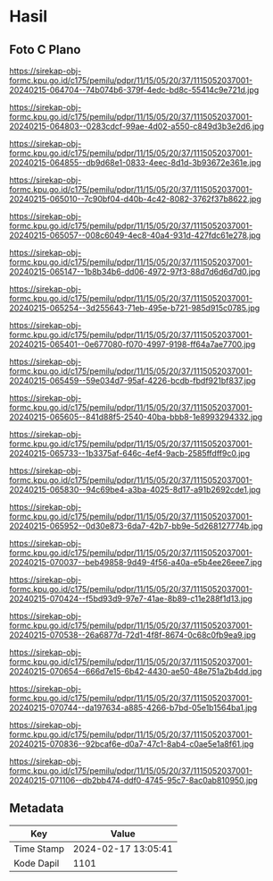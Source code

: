 # Hasil

## Foto C Plano

https://sirekap-obj-formc.kpu.go.id/c175/pemilu/pdpr/11/15/05/20/37/1115052037001-20240215-064704--74b074b6-379f-4edc-bd8c-55414c9e721d.jpg

https://sirekap-obj-formc.kpu.go.id/c175/pemilu/pdpr/11/15/05/20/37/1115052037001-20240215-064803--0283cdcf-99ae-4d02-a550-c849d3b3e2d6.jpg

https://sirekap-obj-formc.kpu.go.id/c175/pemilu/pdpr/11/15/05/20/37/1115052037001-20240215-064855--db9d68e1-0833-4eec-8d1d-3b93672e361e.jpg

https://sirekap-obj-formc.kpu.go.id/c175/pemilu/pdpr/11/15/05/20/37/1115052037001-20240215-065010--7c90bf04-d40b-4c42-8082-3762f37b8622.jpg

https://sirekap-obj-formc.kpu.go.id/c175/pemilu/pdpr/11/15/05/20/37/1115052037001-20240215-065057--008c6049-4ec8-40a4-931d-427fdc61e278.jpg

https://sirekap-obj-formc.kpu.go.id/c175/pemilu/pdpr/11/15/05/20/37/1115052037001-20240215-065147--1b8b34b6-dd06-4972-97f3-88d7d6d6d7d0.jpg

https://sirekap-obj-formc.kpu.go.id/c175/pemilu/pdpr/11/15/05/20/37/1115052037001-20240215-065254--3d255643-71eb-495e-b721-985d915c0785.jpg

https://sirekap-obj-formc.kpu.go.id/c175/pemilu/pdpr/11/15/05/20/37/1115052037001-20240215-065401--0e677080-f070-4997-9198-ff64a7ae7700.jpg

https://sirekap-obj-formc.kpu.go.id/c175/pemilu/pdpr/11/15/05/20/37/1115052037001-20240215-065459--59e034d7-95af-4226-bcdb-fbdf921bf837.jpg

https://sirekap-obj-formc.kpu.go.id/c175/pemilu/pdpr/11/15/05/20/37/1115052037001-20240215-065605--841d88f5-2540-40ba-bbb8-1e8993294332.jpg

https://sirekap-obj-formc.kpu.go.id/c175/pemilu/pdpr/11/15/05/20/37/1115052037001-20240215-065733--1b3375af-646c-4ef4-9acb-2585ffdff9c0.jpg

https://sirekap-obj-formc.kpu.go.id/c175/pemilu/pdpr/11/15/05/20/37/1115052037001-20240215-065830--94c69be4-a3ba-4025-8d17-a91b2692cde1.jpg

https://sirekap-obj-formc.kpu.go.id/c175/pemilu/pdpr/11/15/05/20/37/1115052037001-20240215-065952--0d30e873-6da7-42b7-bb9e-5d268127774b.jpg

https://sirekap-obj-formc.kpu.go.id/c175/pemilu/pdpr/11/15/05/20/37/1115052037001-20240215-070037--beb49858-9d49-4f56-a40a-e5b4ee26eee7.jpg

https://sirekap-obj-formc.kpu.go.id/c175/pemilu/pdpr/11/15/05/20/37/1115052037001-20240215-070424--f5bd93d9-97e7-41ae-8b89-c11e288f1d13.jpg

https://sirekap-obj-formc.kpu.go.id/c175/pemilu/pdpr/11/15/05/20/37/1115052037001-20240215-070538--26a6877d-72d1-4f8f-8674-0c68c0fb9ea9.jpg

https://sirekap-obj-formc.kpu.go.id/c175/pemilu/pdpr/11/15/05/20/37/1115052037001-20240215-070654--666d7e15-6b42-4430-ae50-48e751a2b4dd.jpg

https://sirekap-obj-formc.kpu.go.id/c175/pemilu/pdpr/11/15/05/20/37/1115052037001-20240215-070744--da197634-a885-4266-b7bd-05e1b1564ba1.jpg

https://sirekap-obj-formc.kpu.go.id/c175/pemilu/pdpr/11/15/05/20/37/1115052037001-20240215-070836--92bcaf6e-d0a7-47c1-8ab4-c0ae5e1a8f61.jpg

https://sirekap-obj-formc.kpu.go.id/c175/pemilu/pdpr/11/15/05/20/37/1115052037001-20240215-071106--db2bb474-ddf0-4745-95c7-8ac0ab810950.jpg


## Metadata

| Key        | Value               |
| ---------- | ------------------- |
| Time Stamp | 2024-02-17 13:05:41 |
| Kode Dapil | 1101                |



